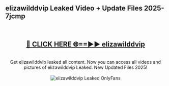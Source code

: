 <h2>elizawilddvip Leaked Video + Update Files 2025- 7jcmp</h2>
<br>
<div align="center">
<h2><a href="https://libra.edu.pl?elizawilddvip" rel="nofollow">🔴 CLICK HERE 🌐==►► elizawilddvip</a></h2>
<br>
Get elizawilddvip leaked all content. Now you can access all videos and pictures of elizawilddvip Leaked. New Updated Files 2025!
<br>
<br>
<a href="https://libra.edu.pl?elizawilddvip" rel="nofollow" data-target="animated-image.originalLink"><img src="https://i.ibb.co.com/WyWwxjT/player-gif2.gif" alt="elizawilddvip Leaked OnlyFans" style="max-width: 100%; display: inline-block;" data-target="animated-image.originalImage"></a>
</div>
<br>